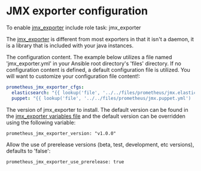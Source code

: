 # JMX exporter configuration

To enable [jmx_exporter](https://github.com/prometheus/jmx_exporter) include role task: jmx_exporter

The [jmx_exporter](https://github.com/prometheus/jmx_exporter) is different from most exporters in that it isn't a daemon, it is a library that is included with your java instances.

The configuration content. The example below utilizes a file named 'jmx_exporter.yml' in your Ansible root directory's 'files' directory. If no configuration content is defined, a default configuration file is utilized. You will want to customize your configuration file content!:

``` yaml
prometheus_jmx_exporter_cfgs:
  elasticsearch: "{{ lookup('file', '../../files/prometheus/jmx.elasticsearch.yml') | from_yaml }}"
  puppet: "{{ lookup('file', '../../files/prometheus/jmx.puppet.yml') | from_yaml }}"
```

The version of jmx_exporter to install. The default version can be found in the [jmx_exporter variables file](../vars/software/jmx_exporter.yml) and the default version can be overridden using the following variable:

    prometheus_jmx_exporter_version: "v1.0.0"

Allow the use of prerelease versions (beta, test, development, etc versions), defaults to 'false':

    prometheus_jmx_exporter_use_prerelease: true
